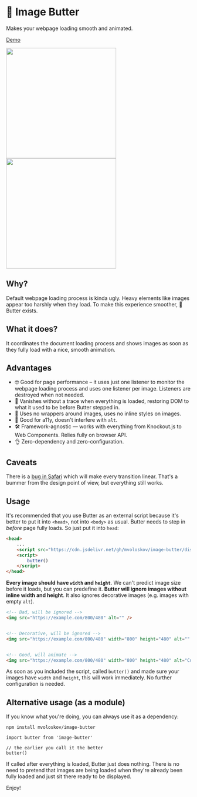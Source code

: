 # 🧈 Image Butter
Makes your webpage loading smooth and animated. 

[Demo](https://miloslav.website/image-butter)

<img src="https://user-images.githubusercontent.com/14220138/119407585-f3d6e400-bcd3-11eb-90fa-01f3caac9bb8.gif" width="300" alt="" /> <img src="https://user-images.githubusercontent.com/14220138/119407635-06511d80-bcd4-11eb-8ffc-402bc01cdca2.gif" width="300" alt="" />

## Why?

Default webpage loading process is kinda ugly. Heavy elements like images appear too harshly when they load. To make this experience smoother, 🧈 Butter exists.

## What it does?

It coordinates the document loading process and shows images as soon as they fully load with a nice, smooth animation.

## Advantages

- 🤓 Good for page performance – it uses just one listener to monitor the webpage loading process and uses one listener per image. Listeners are destroyed when not needed.
- 🥸 Vanishes without a trace when everything is loaded, restoring DOM to what it used to be before Butter stepped in.
- 💍 Uses no wrappers around images, uses no inline styles on images.
- 🥳 Good for a11y, doesn't interfere with `alt`.
- 🛠 Framework-agnostic — works with everything from Knockout.js to Web Components. Relies fully on browser API.
- 👌 Zero-dependency and zero-configuration.

## Caveats

There is a [bug in Safari](https://github.com/angular/angular/issues/37440) which will make every transition linear. That's a bummer from the design point of view, but everything still works.

## Usage

It's recommended that you use Butter as an external script because it's better to put it into `<head>`, not into `<body>` as usual. Butter needs to step in *before* page fully loads. So just put it into `head`:

```HTML
<head>
    ...
    <script src="https://cdn.jsdelivr.net/gh/mvoloskov/image-butter/dist/butter.min.js"></script>
    <script>
        butter()
    </script>
</head>
```

**Every image should have `width` and `height`**. We can't predict image size before it loads, but you can predefine it. **Butter will ignore images without inline width and height**. It also ignores decorative images (e.g. images with empty `alt`).

```HTML
<!-- Bad, will be ignored -->
<img src="https://example.com/800/480" alt="" />


<!-- Decorative, will be ignored -->
<img src="https://example.com/800/480" width="800" height="480" alt="" />


<!-- Good, will animate -->
<img src="https://example.com/800/480" width="800" height="480" alt="Cute cat" />
```

As soon as you included the script, called `butter()` and made sure your images have `width` and `height`, this will work immediately. No further configuration is needed.

## Alternative usage (as a module)

If you know what you're doing, you can always use it as a dependency:

```
npm install mvoloskov/image-butter
```

```JS
import butter from 'image-butter'

// the earlier you call it the better
butter()
```

If called after everything is loaded, Butter just does nothing. There is no need to pretend that images are being loaded when they're already been fully loaded and just sit there ready to be displayed.

Enjoy!
